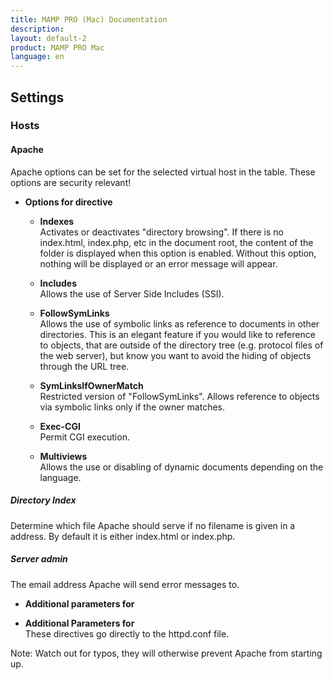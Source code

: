 ```yaml
---
title: MAMP PRO (Mac) Documentation
description: 
layout: default-2
product: MAMP PRO Mac
language: en
---
```


## Settings

### Hosts

#### Apache

Apache options can be set for the selected virtual host in the table. These options are security relevant!

*  **Options for <Directory> directive**  

    *  **Indexes**  
       Activates or deactivates "directory browsing". If there is no index.html, index.php, etc in the document root,
       the content of the folder is displayed when this option is enabled. Without this option, nothing will be displayed
       or an error message will appear.

    *  **Includes**  
       Allows the use of Server Side Includes (SSI).

    *  **FollowSymLinks**  
       Allows the use of symbolic links as reference to documents in other directories. This is an elegant feature if
       you would like to reference to objects, that are outside of the directory tree (e.g. protocol files of the web server),
       but know you want to avoid the hiding of objects through the URL tree.

    *  **SymLinksIfOwnerMatch**  
       Restricted version of "FollowSymLinks". Allows reference to objects via symbolic links only if the owner matches.

    *  **Exec-CGI**  
       Permit CGI execution.

    *  **Multiviews**  
       Allows the use or disabling of dynamic documents depending on the language.

##### Directory Index

Determine which file Apache should serve if no filename is given in a address. By default it is either index.html or index.php.

##### Server admin

The email address Apache will send error messages to.

*  **Additional parameters for <Directory>** 

*  **Additional Parameters for <VirtualHost>**  
   These directives go directly to the httpd.conf file. 

<div class="alert" role="alert">
Note: Watch out for typos, they will otherwise prevent Apache from starting up.
</div>
